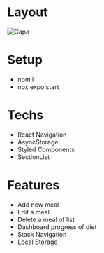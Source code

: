 # Layout
![Capa](https://user-images.githubusercontent.com/28874783/224809128-244b7ce2-3e07-42b0-9442-dd7b86cc44a6.png)

# Setup
- npm i
- npx expo start

# Techs
- React Navigation
- AsyncStorage
- Styled Components
- SectionList

# Features
- Add new meal
- Edit a meal
- Delete a meal of list
- Dashboard progress of diet
- Stack Navigation
- Local Storage